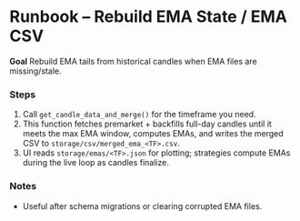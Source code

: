 # Runbook – Rebuild EMA State / EMA CSV

**Goal** Rebuild EMA tails from historical candles when EMA files are missing/stale.

### Steps

1. Call `get_candle_data_and_merge()` for the timeframe you need.
2. This function fetches premarket + backfills full-day candles until it meets the max EMA window, computes EMAs, and writes the merged CSV to `storage/csv/merged_ema_<TF>.csv`.
3. UI reads `storage/emas/<TF>.json` for plotting; strategies compute EMAs during the live loop as candles finalize.

### Notes

- Useful after schema migrations or clearing corrupted EMA files.